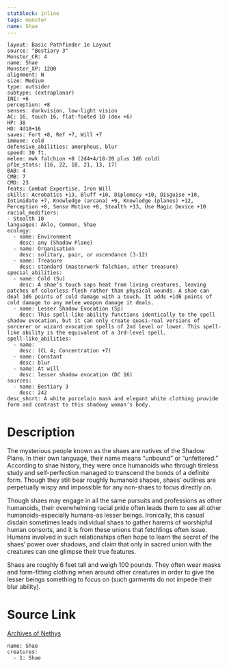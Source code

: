 ```yaml
---
statblock: inline
tags: monster
name: Shae
---
```

```statblock
layout: Basic Pathfinder 1e Layout
source: "Bestiary 3"
Monster_CR: 4
name: Shae
Monster_XP: 1200
alignment: N
size: Medium
type: outsider
subtype: (extraplanar)
INI: +6
perception: +8
senses: darkvision, low-light vision
AC: 16, touch 16, flat-footed 10 (dex +6)
HP: 38
HD: 4d10+16
saves: Fort +8, Ref +7, Will +7
immune: cold
defensive_abilities: amorphous, blur
speed: 30 ft.
melee: mwk falchion +8 (2d4+4/18-20 plus 1d6 cold)
pf1e_stats: [16, 22, 18, 21, 13, 17]
BAB: 4
CMB: 7
CMD: 23
feats: Combat Expertise, Iron Will
skills: Acrobatics +13, Bluff +10, Diplomacy +10, Disguise +10, Intimidate +7, Knowledge (arcana) +9, Knowledge (planes) +12, Perception +8, Sense Motive +8, Stealth +13, Use Magic Device +10
racial_modifiers:
- Stealth 10
languages: Aklo, Common, Shae
ecology:
  - name: Environment
    desc: any (Shadow Plane)
  - name: Organisation
    desc: solitary, pair, or ascendance (3-12)
  - name: Treasure
    desc: standard (masterwork falchion, other treasure)
special_abilities:
  - name: Cold (Su)
    desc: A shae’s touch saps heat from living creatures, leaving patches of colorless flesh rather than physical wounds. A shae can deal 1d6 points of cold damage with a touch. It adds +1d6 points of cold damage to any melee weapon damage it deals.
  - name: Lesser Shadow Evocation (Sp)
    desc: This spell-like ability functions identically to the spell shadow evocation, but it can only create quasi-real versions of sorcerer or wizard evocation spells of 2nd level or lower. This spell-like ability is the equivalent of a 3rd-level spell.
spell-like_abilities:
  - name:
    desc: (CL 4; Concentration +7)
  - name: Constant
    desc: blur
  - name: At will
    desc: lesser shadow evocation (DC 16)
sources:
  - name: Bestiary 3
    desc: 242
desc_short: A white porcelain mask and elegant white clothing provide form and contrast to this shadowy woman’s body.
```
# Description
The mysterious people known as the shaes are natives of the Shadow Plane. In their own language, their name means “unbound” or “unfettered.” According to shae history, they were once humanoids who through tireless study and self-perfection managed to transcend the bonds of a definite form. Though they still bear roughly humanoid shapes, shaes’ outlines are perpetually wispy and impossible for any non-shaes to focus directly on.

Though shaes may engage in all the same pursuits and professions as other humanoids, their overwhelming racial pride often leads them to see all other humanoids-especially humans-as lesser beings. Ironically, this casual disdain sometimes leads individual shaes to gather harems of worshipful human consorts, and it is from these unions that fetchlings often issue. Humans involved in such relationships often hope to learn the secret of the shaes’ power over shadows, and claim that only in sacred union with the creatures can one glimpse their true features.

Shaes are roughly 6 feet tall and weigh 100 pounds. They often wear masks and form-fitting clothing when around other creatures in order to give the lesser beings something to focus on (such garments do not impede their blur ability).
# Source Link
[Archives of Nethys](https://aonprd.com/MonsterDisplay.aspx?ItemName=Shae)
```encounter-table
name: Shae
creatures:
  - 1: Shae
```
